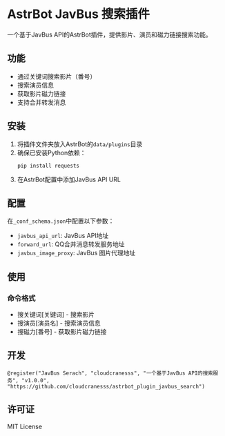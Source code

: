 # AstrBot JavBus 搜索插件

一个基于JavBus API的AstrBot插件，提供影片、演员和磁力链接搜索功能。

## 功能

- 通过关键词搜索影片（番号）
- 搜索演员信息
- 获取影片磁力链接
- 支持合并转发消息

## 安装

1. 将插件文件夹放入AstrBot的`data/plugins`目录
2. 确保已安装Python依赖：
   ```
   pip install requests
   ```
3. 在AstrBot配置中添加JavBus API URL

## 配置

在`_conf_schema.json`中配置以下参数：

- `javbus_api_url`: JavBus API地址
- `forward_url`: QQ合并消息转发服务地址
- `javbus_image_proxy`: JavBus  图片代理地址

## 使用

### 命令格式

- 搜关键词[关键词] - 搜索影片
- 搜演员[演员名] - 搜索演员信息
- 搜磁力[番号] - 获取影片磁力链接

## 开发

```
@register("JavBus Serach", "cloudcranesss", "一个基于JavBus API的搜索服务", "v1.0.0", "https://github.com/cloudcranesss/astrbot_plugin_javbus_search")
```

## 许可证

MIT License
